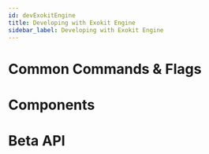 ```yaml
---
id: devExokitEngine
title: Developing with Exokit Engine
sidebar_label: Developing with Exokit Engine
---
```


# Common Commands & Flags
# Components
# Beta API
